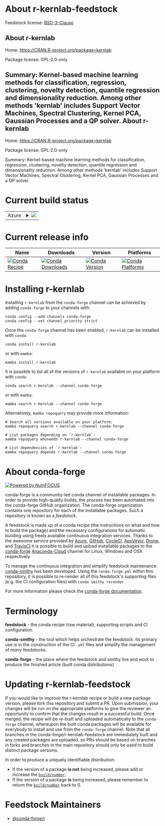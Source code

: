 About r-kernlab-feedstock
=========================

Feedstock license: [BSD-3-Clause](https://github.com/conda-forge/r-kernlab-feedstock/blob/main/LICENSE.txt)

About r-kernlab
---------------

Home: https://CRAN.R-project.org/package=kernlab

Package license: GPL-2.0-only

Summary: Kernel-based machine learning methods for classification, regression, clustering, novelty detection, quantile regression and dimensionality reduction.  Among other methods 'kernlab' includes Support Vector Machines, Spectral Clustering, Kernel PCA, Gaussian Processes and a QP solver.
About r-kernlab
---------------

Home: https://CRAN.R-project.org/package=kernlab

Package license: GPL-2.0-only

Summary: Kernel-based machine learning methods for classification, regression, clustering, novelty detection, quantile regression and dimensionality reduction.  Among other methods 'kernlab' includes Support Vector Machines, Spectral Clustering, Kernel PCA, Gaussian Processes and a QP solver.

Current build status
====================


<table>
    
  <tr>
    <td>Azure</td>
    <td>
      <details>
        <summary>
          <a href="https://dev.azure.com/conda-forge/feedstock-builds/_build/latest?definitionId=1278&branchName=main">
            <img src="https://dev.azure.com/conda-forge/feedstock-builds/_apis/build/status/r-kernlab-feedstock?branchName=main">
          </a>
        </summary>
        <table>
          <thead><tr><th>Variant</th><th>Status</th></tr></thead>
          <tbody><tr>
              <td>linux_64_r_base4.2</td>
              <td>
                <a href="https://dev.azure.com/conda-forge/feedstock-builds/_build/latest?definitionId=1278&branchName=main">
                  <img src="https://dev.azure.com/conda-forge/feedstock-builds/_apis/build/status/r-kernlab-feedstock?branchName=main&jobName=linux&configuration=linux%20linux_64_r_base4.2" alt="variant">
                </a>
              </td>
            </tr><tr>
              <td>linux_64_r_base4.3</td>
              <td>
                <a href="https://dev.azure.com/conda-forge/feedstock-builds/_build/latest?definitionId=1278&branchName=main">
                  <img src="https://dev.azure.com/conda-forge/feedstock-builds/_apis/build/status/r-kernlab-feedstock?branchName=main&jobName=linux&configuration=linux%20linux_64_r_base4.3" alt="variant">
                </a>
              </td>
            </tr><tr>
              <td>linux_aarch64_r_base4.2</td>
              <td>
                <a href="https://dev.azure.com/conda-forge/feedstock-builds/_build/latest?definitionId=1278&branchName=main">
                  <img src="https://dev.azure.com/conda-forge/feedstock-builds/_apis/build/status/r-kernlab-feedstock?branchName=main&jobName=linux&configuration=linux%20linux_aarch64_r_base4.2" alt="variant">
                </a>
              </td>
            </tr><tr>
              <td>linux_aarch64_r_base4.3</td>
              <td>
                <a href="https://dev.azure.com/conda-forge/feedstock-builds/_build/latest?definitionId=1278&branchName=main">
                  <img src="https://dev.azure.com/conda-forge/feedstock-builds/_apis/build/status/r-kernlab-feedstock?branchName=main&jobName=linux&configuration=linux%20linux_aarch64_r_base4.3" alt="variant">
                </a>
              </td>
            </tr><tr>
              <td>linux_ppc64le_r_base4.2</td>
              <td>
                <a href="https://dev.azure.com/conda-forge/feedstock-builds/_build/latest?definitionId=1278&branchName=main">
                  <img src="https://dev.azure.com/conda-forge/feedstock-builds/_apis/build/status/r-kernlab-feedstock?branchName=main&jobName=linux&configuration=linux%20linux_ppc64le_r_base4.2" alt="variant">
                </a>
              </td>
            </tr><tr>
              <td>linux_ppc64le_r_base4.3</td>
              <td>
                <a href="https://dev.azure.com/conda-forge/feedstock-builds/_build/latest?definitionId=1278&branchName=main">
                  <img src="https://dev.azure.com/conda-forge/feedstock-builds/_apis/build/status/r-kernlab-feedstock?branchName=main&jobName=linux&configuration=linux%20linux_ppc64le_r_base4.3" alt="variant">
                </a>
              </td>
            </tr><tr>
              <td>osx_64_r_base4.2</td>
              <td>
                <a href="https://dev.azure.com/conda-forge/feedstock-builds/_build/latest?definitionId=1278&branchName=main">
                  <img src="https://dev.azure.com/conda-forge/feedstock-builds/_apis/build/status/r-kernlab-feedstock?branchName=main&jobName=osx&configuration=osx%20osx_64_r_base4.2" alt="variant">
                </a>
              </td>
            </tr><tr>
              <td>osx_64_r_base4.3</td>
              <td>
                <a href="https://dev.azure.com/conda-forge/feedstock-builds/_build/latest?definitionId=1278&branchName=main">
                  <img src="https://dev.azure.com/conda-forge/feedstock-builds/_apis/build/status/r-kernlab-feedstock?branchName=main&jobName=osx&configuration=osx%20osx_64_r_base4.3" alt="variant">
                </a>
              </td>
            </tr><tr>
              <td>osx_arm64_r_base4.2</td>
              <td>
                <a href="https://dev.azure.com/conda-forge/feedstock-builds/_build/latest?definitionId=1278&branchName=main">
                  <img src="https://dev.azure.com/conda-forge/feedstock-builds/_apis/build/status/r-kernlab-feedstock?branchName=main&jobName=osx&configuration=osx%20osx_arm64_r_base4.2" alt="variant">
                </a>
              </td>
            </tr><tr>
              <td>osx_arm64_r_base4.3</td>
              <td>
                <a href="https://dev.azure.com/conda-forge/feedstock-builds/_build/latest?definitionId=1278&branchName=main">
                  <img src="https://dev.azure.com/conda-forge/feedstock-builds/_apis/build/status/r-kernlab-feedstock?branchName=main&jobName=osx&configuration=osx%20osx_arm64_r_base4.3" alt="variant">
                </a>
              </td>
            </tr><tr>
              <td>win_64</td>
              <td>
                <a href="https://dev.azure.com/conda-forge/feedstock-builds/_build/latest?definitionId=1278&branchName=main">
                  <img src="https://dev.azure.com/conda-forge/feedstock-builds/_apis/build/status/r-kernlab-feedstock?branchName=main&jobName=win&configuration=win%20win_64_" alt="variant">
                </a>
              </td>
            </tr>
          </tbody>
        </table>
      </details>
    </td>
  </tr>
</table>

Current release info
====================

| Name | Downloads | Version | Platforms |
| --- | --- | --- | --- |
| [![Conda Recipe](https://img.shields.io/badge/recipe-r--kernlab-green.svg)](https://anaconda.org/conda-forge/r-kernlab) | [![Conda Downloads](https://img.shields.io/conda/dn/conda-forge/r-kernlab.svg)](https://anaconda.org/conda-forge/r-kernlab) | [![Conda Version](https://img.shields.io/conda/vn/conda-forge/r-kernlab.svg)](https://anaconda.org/conda-forge/r-kernlab) | [![Conda Platforms](https://img.shields.io/conda/pn/conda-forge/r-kernlab.svg)](https://anaconda.org/conda-forge/r-kernlab) |

Installing r-kernlab
====================

Installing `r-kernlab` from the `conda-forge` channel can be achieved by adding `conda-forge` to your channels with:

```
conda config --add channels conda-forge
conda config --set channel_priority strict
```

Once the `conda-forge` channel has been enabled, `r-kernlab` can be installed with `conda`:

```
conda install r-kernlab
```

or with `mamba`:

```
mamba install r-kernlab
```

It is possible to list all of the versions of `r-kernlab` available on your platform with `conda`:

```
conda search r-kernlab --channel conda-forge
```

or with `mamba`:

```
mamba search r-kernlab --channel conda-forge
```

Alternatively, `mamba repoquery` may provide more information:

```
# Search all versions available on your platform:
mamba repoquery search r-kernlab --channel conda-forge

# List packages depending on `r-kernlab`:
mamba repoquery whoneeds r-kernlab --channel conda-forge

# List dependencies of `r-kernlab`:
mamba repoquery depends r-kernlab --channel conda-forge
```


About conda-forge
=================

[![Powered by
NumFOCUS](https://img.shields.io/badge/powered%20by-NumFOCUS-orange.svg?style=flat&colorA=E1523D&colorB=007D8A)](https://numfocus.org)

conda-forge is a community-led conda channel of installable packages.
In order to provide high-quality builds, the process has been automated into the
conda-forge GitHub organization. The conda-forge organization contains one repository
for each of the installable packages. Such a repository is known as a *feedstock*.

A feedstock is made up of a conda recipe (the instructions on what and how to build
the package) and the necessary configurations for automatic building using freely
available continuous integration services. Thanks to the awesome service provided by
[Azure](https://azure.microsoft.com/en-us/services/devops/), [GitHub](https://github.com/),
[CircleCI](https://circleci.com/), [AppVeyor](https://www.appveyor.com/),
[Drone](https://cloud.drone.io/welcome), and [TravisCI](https://travis-ci.com/)
it is possible to build and upload installable packages to the
[conda-forge](https://anaconda.org/conda-forge) [Anaconda-Cloud](https://anaconda.org/)
channel for Linux, Windows and OSX respectively.

To manage the continuous integration and simplify feedstock maintenance
[conda-smithy](https://github.com/conda-forge/conda-smithy) has been developed.
Using the ``conda-forge.yml`` within this repository, it is possible to re-render all of
this feedstock's supporting files (e.g. the CI configuration files) with ``conda smithy rerender``.

For more information please check the [conda-forge documentation](https://conda-forge.org/docs/).

Terminology
===========

**feedstock** - the conda recipe (raw material), supporting scripts and CI configuration.

**conda-smithy** - the tool which helps orchestrate the feedstock.
                   Its primary use is in the construction of the CI ``.yml`` files
                   and simplify the management of *many* feedstocks.

**conda-forge** - the place where the feedstock and smithy live and work to
                  produce the finished article (built conda distributions)


Updating r-kernlab-feedstock
============================

If you would like to improve the r-kernlab recipe or build a new
package version, please fork this repository and submit a PR. Upon submission,
your changes will be run on the appropriate platforms to give the reviewer an
opportunity to confirm that the changes result in a successful build. Once
merged, the recipe will be re-built and uploaded automatically to the
`conda-forge` channel, whereupon the built conda packages will be available for
everybody to install and use from the `conda-forge` channel.
Note that all branches in the conda-forge/r-kernlab-feedstock are
immediately built and any created packages are uploaded, so PRs should be based
on branches in forks and branches in the main repository should only be used to
build distinct package versions.

In order to produce a uniquely identifiable distribution:
 * If the version of a package **is not** being increased, please add or increase
   the [``build/number``](https://docs.conda.io/projects/conda-build/en/latest/resources/define-metadata.html#build-number-and-string).
 * If the version of a package **is** being increased, please remember to return
   the [``build/number``](https://docs.conda.io/projects/conda-build/en/latest/resources/define-metadata.html#build-number-and-string)
   back to 0.

Feedstock Maintainers
=====================

* [@conda-forge/r](https://github.com/conda-forge/r/)

